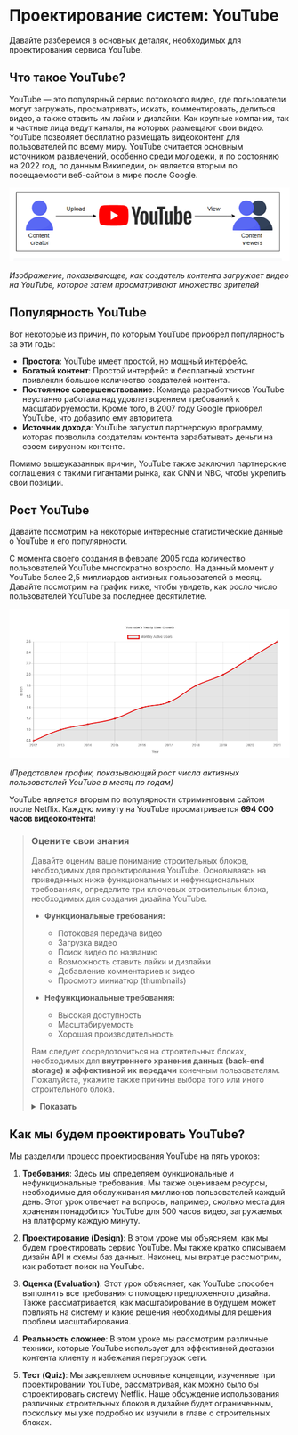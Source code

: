 # Проектирование систем: YouTube

Давайте разберемся в основных деталях, необходимых для проектирования сервиса YouTube.

## Что такое YouTube?

YouTube — это популярный сервис потокового видео, где пользователи могут загружать, просматривать, искать, комментировать, делиться видео, а
также ставить им лайки и дизлайки. Как крупные компании, так и частные лица ведут каналы, на которых размещают свои видео. YouTube позволяет
бесплатно размещать видеоконтент для пользователей по всему миру. YouTube считается основным источником развлечений, особенно среди
молодежи, и по состоянию на 2022 год, по данным Википедии, он является вторым по посещаемости
веб-сайтом в мире после Google.

![img.png](img/img.png)

*Изображение, показывающее, как создатель контента загружает видео на YouTube, которое затем просматривают множество зрителей*

## Популярность YouTube

Вот некоторые из причин, по которым YouTube приобрел популярность за эти годы:

* **Простота**: YouTube имеет простой, но мощный интерфейс.
* **Богатый контент**: Простой интерфейс и бесплатный хостинг привлекли большое количество создателей контента.
* **Постоянное совершенствование**: Команда разработчиков YouTube неустанно работала над удовлетворением требований к масштабируемости.
  Кроме того, в 2007 году Google приобрел YouTube, что добавило ему авторитета.
* **Источник дохода**: YouTube запустил партнерскую программу, которая позволила создателям контента зарабатывать деньги на своем вирусном
  контенте.

Помимо вышеуказанных причин, YouTube также заключил партнерские соглашения с такими гигантами рынка, как CNN и NBC, чтобы укрепить свои
позиции.

## Рост YouTube

Давайте посмотрим на некоторые интересные статистические данные о YouTube и его популярности.

С момента своего создания в феврале 2005 года количество пользователей YouTube многократно возросло. На данный момент у YouTube более 2,5
миллиардов активных пользователей в месяц. Давайте посмотрим на график ниже, чтобы увидеть, как росло число пользователей YouTube за
последнее десятилетие.

![img_1.png](img/img_1.png)

*(Представлен график, показывающий рост числа активных пользователей YouTube в месяц по годам)*

YouTube является вторым по популярности стриминговым сайтом после Netflix. Каждую минуту на YouTube просматривается **694 000 часов
видеоконтента**!

> ### Оцените свои знания
>
> Давайте оценим ваше понимание строительных блоков, необходимых для проектирования YouTube. Основываясь на приведенных ниже функциональных
> и нефункциональных требованиях, определите три ключевых строительных блока, необходимых для создания дизайна YouTube.
>
> * **Функциональные требования:**
>     * Потоковая передача видео
>     * Загрузка видео
>     * Поиск видео по названию
>     * Возможность ставить лайки и дизлайки
>     * Добавление комментариев к видео
>     * Просмотр миниатюр (thumbnails)
>
> * **Нефункциональные требования:**
  >   * Высокая доступность
>   * Масштабируемость
>   * Хорошая производительность
>
> Вам следует сосредоточиться на строительных блоках, необходимых для **внутреннего хранения данных (back-end storage) и эффективной их
передачи** конечным пользователям. Пожалуйста, укажите также причины выбора того или иного строительного блока.
> <details>
>  <summary><b>Показать</b></summary>
>  Базы данных для хранения метаданных: сведений о видео, комментариев и информации о пользователях.
>
> BLOB-хранилище для хранения самих видеофайлов.
>   
> CDN (сеть доставки контента) для эффективной доставки материалов пользователям, что позволяет уменьшить задержки и нагрузку на сервер.
> </details>


## Как мы будем проектировать YouTube?

Мы разделили процесс проектирования YouTube на пять уроков:

1. **Требования**: Здесь мы
   определяем функциональные и нефункциональные требования. Мы также оцениваем ресурсы, необходимые для обслуживания миллионов пользователей
   каждый день. Этот урок отвечает на вопросы, например, сколько места для хранения понадобится YouTube для 500 часов видео, загружаемых на
   платформу каждую минуту.

2. **Проектирование (Design)**: В этом уроке мы
   объясняем, как мы будем проектировать сервис YouTube. Мы также кратко описываем дизайн API и схемы баз данных. Наконец, мы вкратце
   рассмотрим, как работает поиск на YouTube.

3. **Оценка (Evaluation)**: Этот урок
   объясняет, как YouTube способен выполнить все требования с помощью предложенного дизайна. Также рассматривается, как масштабирование в
   будущем может повлиять на систему и какие решения необходимы для решения проблем масштабирования.

4. **Реальность сложнее**: В этом
   уроке мы рассмотрим различные техники, которые YouTube использует для эффективной доставки контента клиенту и избежания перегрузок сети.

5. **Тест (Quiz)**: Мы закрепляем основные
   концепции, изученные при проектировании YouTube, рассматривая, как можно было бы спроектировать систему Netflix. Наше обсуждение
   использования различных строительных блоков в дизайне будет ограниченным, поскольку мы уже подробно их изучили в
   главе о строительных блоках.